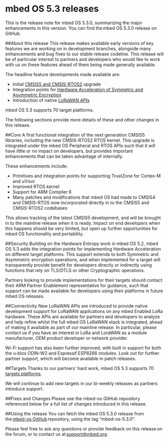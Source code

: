 # mbed OS 5.3 releases
This is the release note for mbed OS 5.3.0, summarizing the major enhancements in this version. 
You can find the mbed OS 5.3.0 release on GitHub. 

##About this release 
This release makes available early versions of key features we are working on in development branches, alongside many enhancements and bug fixes to our stable release codeline. This release will be of particular interest to partners and developers who would like to work with us on these features ahead of them being made generally available. 

The headline feature developments made available are: 

- Initial [CMSIS5 and CMSIS-RTOS2](https://github.com/ARMmbed/mbed-os/tree/feature_cmsis5) upgrade
- Integration points for [Hardware Acceleration of Symmetric and Asymmetric Encryption](https://github.com/ARMmbed/mbed-os/tree/feature_hw_crypto)
- Introduction of native [LoRaWAN APIs](https://github.com/ARMmbed/mbed-os/tree/feature-lorawan) 

mbed OS 5.3 supports 70 target platforms. 

The following sections provide more details of these and other changes in this release. 

##Core 
A first functional integration of the next generation CMSIS5 libraries, including the new CMSIS-RTOS2 RTOS kernel. This upgrade is integrated under the mbed OS Peripheral and RTOS APIs such that it will have little or no impact on developers, but provides important enhancements that can be taken advantage of internally. 

These enhancements include: 

- Primitives and integration points for supporting TrustZone for Cortex-M and uVisor 
- Improved RTOS kernel 
- Support for ARM Compiler 6 
- Many patches and modifications that mbed OS had made to CMSIS4 and CMSIS-RTOS now incorporated directly in to the CMSIS5 and CMSIS-RTOS2 codebases 

This allows tracking of the latest CMSIS5 development, and will be brought in to the mainline release when it is ready. Impact on end developers when this happens should be very limited, but open up further opportunities for mbed OS functionality and portability.  

##Security 
Building on the Hardware Entropy work in mbed OS 5.2, mbed OS 5.3 adds the integration points for implementing Hardware Acceleration on different target platforms. This support extends to both Symmetric and Asymmetric encryption operations, and when implemented for a target will transparently provide benefit for developers directly or indirectly using functions that rely on TLS/DTLS or other Cryptographic operations. 

Partners looking to provide implementations for their targets should contact their ARM Partner Enablement representative for guidance, such that support can be made available for developers using their platforms in future mbed OS releases.      

##Connectivity 
New LoRaWAN APIs are introduced to provide native development support for LoRaWAN applications on any mbed Enabled LoRa hardware. These APIs are available for partners and developers to analyze and help refine whilst the full mbed OS LoRaWAN stack is integrated, ahead of making it available as part of our mainline release. In particular, please contact us if you have an interest in LoRa and LoraWAN as a module manufacturer, OEM product developer or network provider.  

Wi-Fi support has also been further improved, with built in support for both the u-blox ODIN-W2 and Espressif ESP8266 modules. Look out for further partner support, which will become available in patch releases. 

##Targets 
Thanks to our partners’ hard work, mbed OS 5.3 supports 70 [targets platforms](https://developer.mbed.org/platforms/). 

We will continue to add new targets in our bi-weekly releases as partners introduce support.  

##Fixes and Changes 
Please see the mbed-os GitHub repository referenced below for a full list of changes introduced in this release. 

##Using the release 
You can fetch the mbed OS 5.3.0 release from the [mbed-os GitHub](https://github.com/ARMmbed/mbed-os) repository, using the tag “mbed-os-5.3.0”. 

Please feel free to ask any questions or provide feedback on this release on the forum, or to contact us at [support@mbed.org](mailto:support@mbed.org).
 
